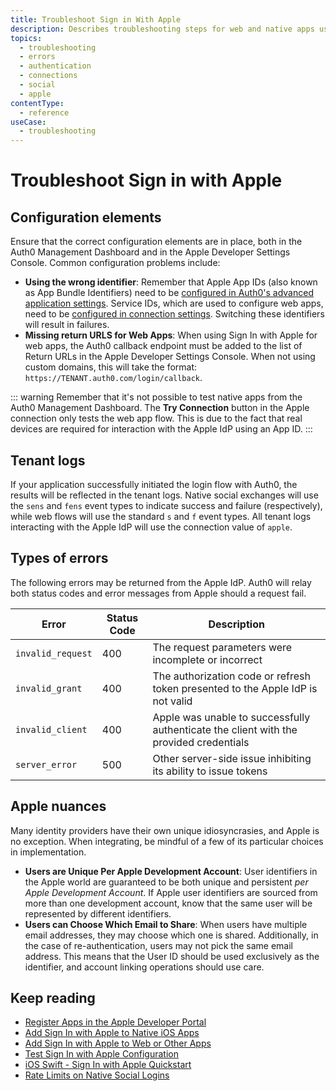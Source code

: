 ```yaml
---
title: Troubleshoot Sign in With Apple
description: Describes troubleshooting steps for web and native apps using the Apple connection.
topics:
  - troubleshooting
  - errors
  - authentication
  - connections
  - social
  - apple
contentType:
  - reference
useCase: 
  - troubleshooting
---
```


# Troubleshoot Sign in with Apple

## Configuration elements

Ensure that the correct configuration elements are in place, both in the Auth0 Management Dashboard and in the Apple Developer Settings Console. Common configuration problems include:

- **Using the wrong identifier**: Remember that Apple App IDs (also known as App Bundle Identifiers) need to be [configured in Auth0's advanced application settings](/connections/apple-siwa/add-siwa-to-native-app).  Service IDs, which are used to configure web apps, need to be [configured in connection settings](/connections/apple-siwa/add-siwa-to-native-app).  Switching these identifiers will result in failures.
- **Missing return URLS for Web Apps**: When using Sign In with Apple for web apps, the Auth0 callback endpoint must be added to the list of Return URLs in the Apple Developer Settings Console.  When not using custom domains, this will take the format: `https://TENANT.auth0.com/login/callback`.

::: warning
Remember that it's not possible to test native apps from the Auth0 Management Dashboard.  The **Try Connection** button in the Apple connection only tests the web app flow. This is due to the fact that real devices are required for interaction with the Apple IdP using an App ID.
:::

## Tenant logs

If your application successfully initiated the login flow with Auth0, the results will be reflected in the tenant logs.  Native social exchanges will use the `sens` and `fens` event types to indicate success and failure (respectively), while web flows will use the standard `s` and `f` event types.  All tenant logs interacting with the Apple IdP will use the connection value of `apple`.

## Types of errors

The following errors may be returned from the Apple IdP.  Auth0 will relay both status codes and error messages from Apple should a request fail.

| Error | Status Code | Description |
| - | - | - |
| `invalid_request` | 400 | The request parameters were incomplete or incorrect |
| `invalid_grant` | 400 | The authorization code or refresh token presented to the Apple IdP is not valid |
| `invalid_client` | 400 | Apple was unable to successfully authenticate the client with the provided credentials |
| `server_error` | 500 | Other server-side issue inhibiting its ability to issue tokens |

## Apple nuances
Many identity providers have their own unique idiosyncrasies, and Apple is no exception.  When integrating, be mindful of a few of its particular choices in implementation.

- **Users are Unique Per Apple Development Account**: User identifiers in the Apple world are guaranteed to be both unique and persistent _per Apple Development Account_.  If Apple user identifiers are sourced from more than one development account, know that the same user will be represented by different identifiers.
- **Users can Choose Which Email to Share**: When users have multiple email addresses, they may choose which one is shared.  Additionally, in the case of re-authentication, users may not pick the same email address.  This means that the User ID should be used exclusively as the identifier, and account linking operations should use care.

## Keep reading
* [Register Apps in the Apple Developer Portal](/connections/apple-siwa/set-up-apple)
* [Add Sign In with Apple to Native iOS Apps](/connections/apple-siwa/add-siwa-to-native-app)
* [Add Sign In with Apple to Web or Other Apps](/connections/apple-siwa/add-siwa-to-web-app)
* [Test Sign In with Apple Configuration](/connections/apple-siwa/test-siwa-connection)
* [iOS Swift - Sign In with Apple Quickstart](/quickstart/native/ios-swift-siwa)
* [Rate Limits on Native Social Logins](/policies/rate-limits#limits-on-native-social-logins)
